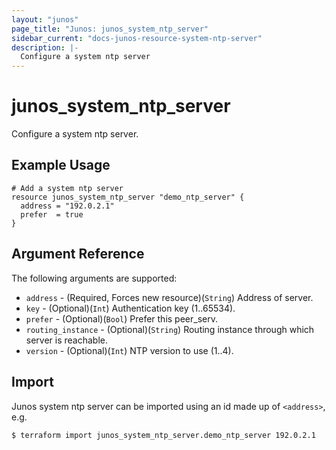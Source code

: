 ```yaml
---
layout: "junos"
page_title: "Junos: junos_system_ntp_server"
sidebar_current: "docs-junos-resource-system-ntp-server"
description: |-
  Configure a system ntp server
---
```


# junos_system_ntp_server

Configure a system ntp server.

## Example Usage

```hcl
# Add a system ntp server
resource junos_system_ntp_server "demo_ntp_server" {
  address = "192.0.2.1"
  prefer  = true
}
```

## Argument Reference

The following arguments are supported:

* `address` - (Required, Forces new resource)(`String`) Address of server.
* `key` - (Optional)(`Int`) Authentication key (1..65534).
* `prefer` - (Optional)(`Bool`) Prefer this peer_serv.
* `routing_instance` - (Optional)(`String`) Routing instance through which server is reachable.
* `version` - (Optional)(`Int`) NTP version to use (1..4).

## Import

Junos system ntp server can be imported using an id made up of `<address>`, e.g.

```
$ terraform import junos_system_ntp_server.demo_ntp_server 192.0.2.1
```
